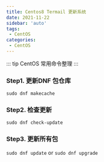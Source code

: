 ```yaml
---
title: Centos8 Termail 更新系统
date: 2021-11-22
sidebar: 'auto'
tags:
 - CentOS
categories:
 - CentOS
---
```


::: tip 
CentOS 常用命令整理
:::

### Step1. 更新DNF 包仓库

`sudo dnf makecache`

###  Step2.  检查更新

`sudo dnf check-update`

### Step3.  更新所有包

`sudo dnf update`  or `sudo dnf upgrade`
